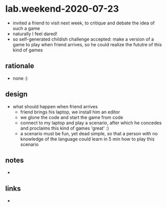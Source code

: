 # lab.weekend-2020-07-23

- invited a friend to visit next week, to critique and debate the idea of such a game
- naturally I feel dared!
- so self-generated childish challenge accepted: make a version of a game to play when friend arrives, so he could realize the fututre of this kind of games

## rationale

- none :)

## design

- what should happen when friend arrives
    - friend brings his laptop, we install him an editor
    - we glone the code and start the game from code
    - connect to my laptop and play a scenario, after which he concedes and proclaims this kind of games 'great' :)
    - a scenario must be fun, yet dead simple, so that a person with no knowledge of the language could learn in 5 min how to play this scenario

## notes

- 

## links

- 
